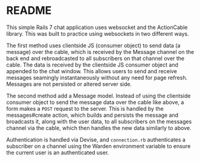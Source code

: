 # README

This simple Rails 7 chat application uses websocket and the ActionCable library. This was built to practice using websockets in two different ways. 

The first method uses clientside JS (consumer object) to send data (a message) over the cable, which is received by the Message channel on the back end and rebroadcasted to all subscribers on that channel over the cable. The data is received by the clientside JS consumer object and appended to the chat window. This allows users to send and receive messages seamingly instantaneously without any need for page refresh. Messages are not persisted or altered server side.

The second method add a Message model. Instead of using the clientside consumer object to send the message data over the cable like above, a form makes a `POST` request to the server. This is handled by the messages#create action, which builds and persists the message and broadcasts it, along with the user data, to all subscribers on the messages channel via the cable, which then handles the new data similarly to above.

Authentication is handled via Devise, and `connection.rb` authenticates a subscriber on a channel using the Warden environment variable to ensure the current user is an authenticated user.
